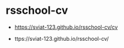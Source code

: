 # rsschool-cv

* https://sviat-123.github.io/rsschool-cv/cv

* ttps://sviat-123.github.io/rsschool-cv/
